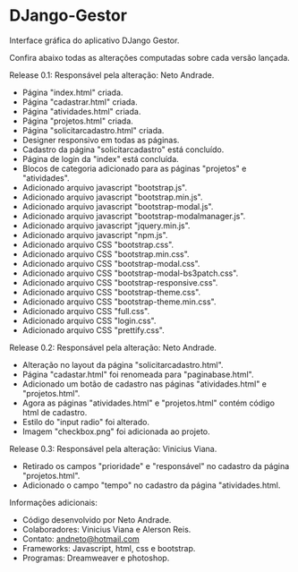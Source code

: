 # DJango-Gestor
Interface gráfica do aplicativo DJango Gestor.

Confira abaixo todas as alterações computadas sobre cada versão lançada.

Release 0.1:
Responsável pela alteração: Neto Andrade.

* Página "index.html" criada.
* Página "cadastrar.html" criada.
* Página "atividades.html" criada.
* Página "projetos.html" criada.
* Página "solicitarcadastro.html" criada.
* Designer responsivo em todas as páginas.
* Cadastro da página "solicitarcadastro" está concluído.
* Página de login da "index" está concluída.
* Blocos de categoria adicionado para as páginas "projetos" e "atividades".
* Adicionado arquivo javascript "bootstrap.js".
* Adicionado arquivo javascript "bootstrap.min.js".
* Adicionado arquivo javascript "bootstrap-modal.js".
* Adicionado arquivo javascript "bootstrap-modalmanager.js".
* Adicionado arquivo javascript "jquery.min.js".
* Adicionado arquivo javascript "npm.js".
* Adicionado arquivo CSS "bootstrap.css".
* Adicionado arquivo CSS "bootstrap.min.css".
* Adicionado arquivo CSS "bootstrap-modal.css".
* Adicionado arquivo CSS "bootstrap-modal-bs3patch.css".
* Adicionado arquivo CSS "bootstrap-responsive.css".
* Adicionado arquivo CSS "bootstrap-theme.css".
* Adicionado arquivo CSS "bootstrap-theme.min.css".
* Adicionado arquivo CSS "full.css".
* Adicionado arquivo CSS "login.css".
* Adicionado arquivo CSS "prettify.css".

Release 0.2:
Responsável pela alteração: Neto Andrade.

* Alteração no layout da página "solicitarcadastro.html".
* Página "cadastar.html" foi renomeada para "paginabase.html".
* Adicionado um botão de cadastro nas páginas "atividades.html" e "projetos.html".
* Agora as páginas "atividades.html" e "projetos.html" contém código html de cadastro.
* Estilo do "input radio" foi alterado.
* Imagem "checkbox.png" foi adicionada ao projeto.

Release 0.3:
Responsável pela alteração: Vinicius Viana.

* Retirado os campos "prioridade" e "responsável" no cadastro da página "projetos.html".
* Adicionado o campo "tempo" no cadastro da página "atividades.html.

Informações adicionais:

* Código desenvolvido por Neto Andrade.
* Colaboradores: Vinicius Viana e Alerson Reis.
* Contato: andneto@hotmail.com
* Frameworks: Javascript, html, css e bootstrap.
* Programas: Dreamweaver e photoshop.
